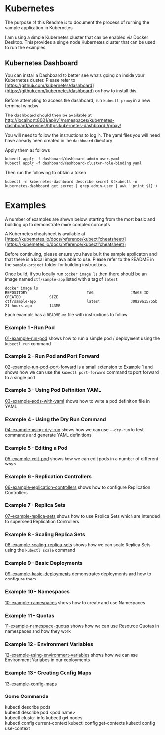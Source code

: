 # Kubernetes

The purpose of this Readme is to document the process of running the sample application in Kubernetes

I am using a simple Kubernetes cluster that can be enabled via Docker Desktop. This provides a single node Kubernetes cluster that can be used to run the examples.

## Kubernetes Dashboard

You can install a Dashboard to better see whats going on inside your Kubernetes cluster. Please refer to [https://github.com/kubernetes/dashboard](https://github.com/kubernetes/dashboard) on how to install this.

Before attempting to access the dashboard, run `kubectl proxy` in a new terminal window

The dashboard should then be available at [http://localhost:8001/api/v1/namespaces/kubernetes-dashboard/services/https:kubernetes-dashboard:/proxy/](http://localhost:8001/api/v1/namespaces/kubernetes-dashboard/services/https:kubernetes-dashboard:/proxy/)

You will need to follow the instructions to log in. The yaml files you will need have already been created in the `dashboard` directory

Apply them as follows

```
kubectl apply -f dashboard/dashboard-admin-user.yaml
kubectl apply -f dashboard/dashboard-cluster-role-binding.yaml
```

Then run the following to obtain a token

`kubectl -n kubernetes-dashboard describe secret $(kubectl -n kubernetes-dashboard get secret | grep admin-user | awk '{print $1}')`

# Examples

A number of examples are shown below, starting from the most basic and building up to demonstrate more complex concepts

A Kubernetes cheatsheet is available at [https://kubernetes.io/docs/reference/kubectl/cheatsheet/](https://kubernetes.io/docs/reference/kubectl/cheatsheet/)

Before continuing, please ensure you have built the sample applicaton and that there is a local image available to use. Please refer to the README in the `sample-project` folder for building instructions. 

Once build, if you locally run `docker image ls` then there should be an image named `ctf/sample-app` listed with a tag of `latest`

```
docker image ls
REPOSITORY                           TAG                 IMAGE ID            CREATED             SIZE
ctf/sample-app                       latest              30829a15755b        21 hours ago        143MB
```

Each example has a `README.md` file with instructions to follow

### Example 1 - Run Pod
[01-example-run-pod](01-example-run-pod/) shows how to run a simple pod / deployment using the `kubectl run` command

### Example 2 - Run Pod and Port Forward
[02-example-run-pod-port-forward](02-example-run-pod-port-forward/) is a small extension to Example 1 and shows how we can use the `kubectl port-forward` command to port forward to a single pod

### Example 3 - Using Pod Definition YAML 
[03-example-pods-with-yaml](03-example-pods-with-yaml/) shows how to write a pod definition file in YAML

### Example 4 - Using the Dry Run Command
[04-example-using-dry-run](04-example-using-dry-run/) shows how we can use `--dry-run` to test commands and generate YAML definitions

### Example 5 - Editing a Pod
[05-example-edit-pod](05-example-edit-pod/) shows how we can edit pods in a number of different ways

### Example 6 - Replication Controllers
[06-example-replication-controllers](06-example-replication-controllers/) shows how to configure Replication Controllers

### Example 7 - Replica Sets
[07-example-replica-sets](07-example-replica-sets/) shows how to use Replica Sets which are intended to superseed Replication Controllers

### Example 8 - Scaling Replica Sets
[08-example-scaling-replica-sets](08-example-scaling-replica-sets/) shows how we can scale Replica Sets using the `kubectl scale` command

### Example 9 - Basic Deployments
[09-example-basic-deployments](09-example-basic-deployments/) demonstrates deployments and how to configure them

### Example 10 - Namespaces
[10-example-namespaces](10-example-namespaces/) shows how to create and use Namespaces

### Example 11 - Quotas
[11-example-namespace-quotas](11-example-namespace-quotas/) shows how we can use Resource Quotas in namespaces and how they work

### Example 12 - Environment Variables
[12-example-using-environment-variables](12-example-using-environment-variables/) shows how we can use Environment Variabes in our deployments

### Example 13 - Creating Config Maps
[13-example-config-maps](13-example-config-maps/)

### Some Commands
kubectl describe pods  
kubectl describe pod \<pod name\>    
kubectl cluster-info
kubectl get nodes  
kubectl config current-context
kubectl config get-contexts
kubectl config use-context 
